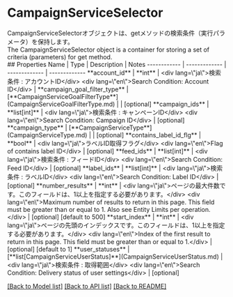 # CampaignServiceSelector

<div lang=\"ja\">CampaignServiceSelectorオブジェクトは、getメソッドの検索条件（実行パラメータ）を保持します。</div> <div lang=\"en\">The CampaignServiceSelector object is a container for storing a set of criteria (parameters) for get method.</div> 
## Properties
Name | Type | Description | Notes
------------ | ------------- | ------------- | -------------
**account_id** | **int** | &lt;div lang&#x3D;\&quot;ja\&quot;&gt;検索条件 : アカウントID&lt;/div&gt; &lt;div lang&#x3D;\&quot;en\&quot;&gt;Search Condition: Account ID&lt;/div&gt;  | 
**campaign_goal_filter_type** | [**CampaignServiceGoalFilterType**](CampaignServiceGoalFilterType.md) |  | [optional] 
**campaign_ids** | **list[int]** | &lt;div lang&#x3D;\&quot;ja\&quot;&gt;検索条件 : キャンペーンID&lt;/div&gt; &lt;div lang&#x3D;\&quot;en\&quot;&gt;Search Condition: Campaign ID&lt;/div&gt;  | [optional] 
**campaign_type** | [**CampaignServiceType**](CampaignServiceType.md) |  | [optional] 
**contains_label_id_flg** | **bool** | &lt;div lang&#x3D;\&quot;ja\&quot;&gt;ラベルID取得フラグ&lt;/div&gt; &lt;div lang&#x3D;\&quot;en\&quot;&gt;Flag of contains label ID&lt;/div&gt;  | [optional] 
**feed_ids** | **list[int]** | &lt;div lang&#x3D;\&quot;ja\&quot;&gt;検索条件 : フィードID&lt;/div&gt; &lt;div lang&#x3D;\&quot;en\&quot;&gt;Search Condition: Feed ID&lt;/div&gt;  | [optional] 
**label_ids** | **list[int]** | &lt;div lang&#x3D;\&quot;ja\&quot;&gt;検索条件 : ラベルID&lt;/div&gt; &lt;div lang&#x3D;\&quot;en\&quot;&gt;Search Condition: Label ID&lt;/div&gt;  | [optional] 
**number_results** | **int** | &lt;div lang&#x3D;\&quot;ja\&quot;&gt;ページの最大件数です。このフィールドは、1以上を指定する必要があります。&lt;/div&gt; &lt;div lang&#x3D;\&quot;en\&quot;&gt;Maximum number of results to return in this page. This field must be greater than or equal to 1. Also see Entity Limits per operation.&lt;/div&gt;  | [optional] [default to 500]
**start_index** | **int** | &lt;div lang&#x3D;\&quot;ja\&quot;&gt;ページの先頭のインデックスです。このフィールドは、1以上を指定する必要があります。&lt;/div&gt; &lt;div lang&#x3D;\&quot;en\&quot;&gt;Index of the first result to return in this page. This field must be greater than or equal to 1.&lt;/div&gt;  | [optional] [default to 1]
**user_statuses** | [**list[CampaignServiceUserStatus]**](CampaignServiceUserStatus.md) | &lt;div lang&#x3D;\&quot;ja\&quot;&gt;検索条件 : 取得範囲&lt;/div&gt; &lt;div lang&#x3D;\&quot;en\&quot;&gt;Search Condition: Delivery status of user settings&lt;/div&gt;  | [optional] 

[[Back to Model list]](../README.md#documentation-for-models) [[Back to API list]](../README.md#documentation-for-api-endpoints) [[Back to README]](../README.md)


